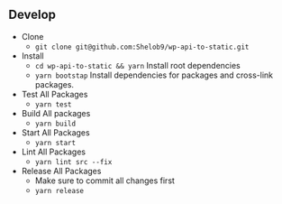 


## Develop

- Clone
    - `git clone git@github.com:Shelob9/wp-api-to-static.git`
- Install
    - `cd wp-api-to-static && yarn` Install root dependencies
    - `yarn bootstap` Install dependencies for packages and cross-link packages.
- Test All Packages
    - `yarn test`
- Build All packages
    - `yarn build`
- Start All Packages
    - `yarn start`
- Lint All Packages
    - `yarn lint src --fix`
- Release All Packages
    - Make sure to commit all changes first
    - `yarn release`